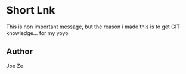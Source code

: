 # Short Lnk

This is non important message, but the reason i made this is to get GIT knowledge...
for my yoyo

## Author

Joe Ze
